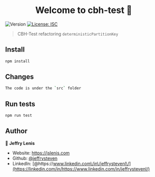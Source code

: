 <h1 align="center">Welcome to cbh-test 👋</h1>
<p>
  <img alt="Version" src="https://img.shields.io/badge/version-1.0.0-blue.svg?cacheSeconds=2592000" />
  <a href="#" target="_blank">
    <img alt="License: ISC" src="https://img.shields.io/badge/License-ISC-yellow.svg" />
  </a>
</p>

> CBH-Test refactoring `deterministicPartitionKey`

## Install

```sh
npm install
```

## Changes

```sh
The code is under the `src` folder
```

## Run tests

```sh
npm run test
```

## Author

👤 **Jeffry Lenis**

- Website: https://jslenis.com
- Github: [@jeffrysteven](https://github.com/jeffrysteven)
- LinkedIn: [@https:\/\/www.linkedin.com\/in\/jeffrystevenl\/](https://linkedin.com/in/https://www.linkedin.com/in/jeffrystevenl/)
